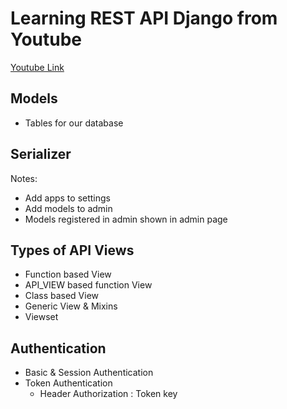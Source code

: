 # Learning REST API Django from Youtube  

[Youtube Link](https://www.youtube.com/watch?v=B38aDwUpcFc "Youtube link")  

## Models  

- Tables for our database  

## Serializer  

Notes:

- Add apps to settings
- Add models to admin
- Models registered in admin shown in admin page

## Types of API Views  

- Function based  View
- API_VIEW based function View
- Class based View
- Generic View & Mixins
- Viewset

## Authentication  

- Basic & Session Authentication
- Token Authentication  
  - Header Authorization : Token key
  